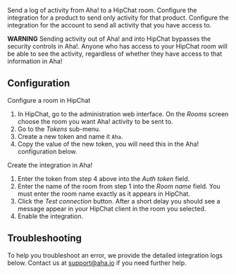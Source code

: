 Send a log of activity from Aha! to a HipChat room. Configure the integration for a product to send only activity for that product. Configure the integration for the account to send all activity that you have access to.

**WARNING** Sending activity out of Aha! and into HipChat bypasses the security controls in Aha!. Anyone who has access to your HipChat room will be able to see the activity, regardless of whether they have access to that information in Aha!

## Configuration

Configure a room in HipChat

1. In HipChat, go to the administration web interface. On the _Rooms_ screen choose the room you want Aha! activity to be sent to.
2. Go to the _Tokens_ sub-menu.
3. Create a new token and name it `Aha`.
4. Copy the value of the new token, you will need this in the Aha! configuration below.

Create the integration in Aha!

1. Enter the token from step 4 above into the _Auth token_ field.
2. Enter the name of the room from step 1 into the _Room name_ field. You must enter the room name exactly as it appears in HipChat.
3. Click the _Test connection_ button. After a short delay you should see a message appear in your HipChat client in the room you selected.
4. Enable the integration.

## Troubleshooting

To help you troubleshoot an error, we provide the detailed integration logs below. Contact us at support@aha.io if you need further help.
